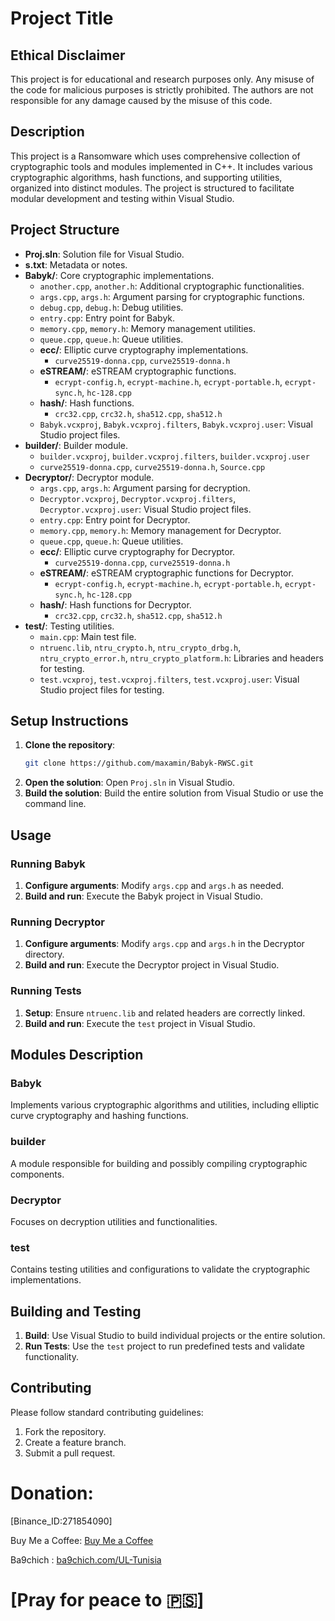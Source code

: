 
# Project Title
## Ethical Disclaimer
This project is for educational and research purposes only. Any misuse of the code for malicious purposes is strictly prohibited. The authors are not responsible for any damage caused by the misuse of this code.
## Description
This project is a Ransomware which uses comprehensive collection of cryptographic tools and modules implemented in C++. It includes various cryptographic algorithms, hash functions, and supporting utilities, organized into distinct modules. The project is structured to facilitate modular development and testing within Visual Studio.

## Project Structure
- **Proj.sln**: Solution file for Visual Studio.
- **s.txt**: Metadata or notes.
- **Babyk/**: Core cryptographic implementations.
  - `another.cpp`, `another.h`: Additional cryptographic functionalities.
  - `args.cpp`, `args.h`: Argument parsing for cryptographic functions.
  - `debug.cpp`, `debug.h`: Debug utilities.
  - `entry.cpp`: Entry point for Babyk.
  - `memory.cpp`, `memory.h`: Memory management utilities.
  - `queue.cpp`, `queue.h`: Queue utilities.
  - **ecc/**: Elliptic curve cryptography implementations.
    - `curve25519-donna.cpp`, `curve25519-donna.h`
  - **eSTREAM/**: eSTREAM cryptographic functions.
    - `ecrypt-config.h`, `ecrypt-machine.h`, `ecrypt-portable.h`, `ecrypt-sync.h`, `hc-128.cpp`
  - **hash/**: Hash functions.
    - `crc32.cpp`, `crc32.h`, `sha512.cpp`, `sha512.h`
  - `Babyk.vcxproj`, `Babyk.vcxproj.filters`, `Babyk.vcxproj.user`: Visual Studio project files.
- **builder/**: Builder module.
  - `builder.vcxproj`, `builder.vcxproj.filters`, `builder.vcxproj.user`
  - `curve25519-donna.cpp`, `curve25519-donna.h`, `Source.cpp`
- **Decryptor/**: Decryptor module.
  - `args.cpp`, `args.h`: Argument parsing for decryption.
  - `Decryptor.vcxproj`, `Decryptor.vcxproj.filters`, `Decryptor.vcxproj.user`: Visual Studio project files.
  - `entry.cpp`: Entry point for Decryptor.
  - `memory.cpp`, `memory.h`: Memory management for Decryptor.
  - `queue.cpp`, `queue.h`: Queue utilities.
  - **ecc/**: Elliptic curve cryptography for Decryptor.
    - `curve25519-donna.cpp`, `curve25519-donna.h`
  - **eSTREAM/**: eSTREAM cryptographic functions for Decryptor.
    - `ecrypt-config.h`, `ecrypt-machine.h`, `ecrypt-portable.h`, `ecrypt-sync.h`, `hc-128.cpp`
  - **hash/**: Hash functions for Decryptor.
    - `crc32.cpp`, `crc32.h`, `sha512.cpp`, `sha512.h`
- **test/**: Testing utilities.
  - `main.cpp`: Main test file.
  - `ntruenc.lib`, `ntru_crypto.h`, `ntru_crypto_drbg.h`, `ntru_crypto_error.h`, `ntru_crypto_platform.h`: Libraries and headers for testing.
  - `test.vcxproj`, `test.vcxproj.filters`, `test.vcxproj.user`: Visual Studio project files for testing.

## Setup Instructions
1. **Clone the repository**:
   ```bash
   git clone https://github.com/maxamin/Babyk-RWSC.git
   ```
2. **Open the solution**:
   Open `Proj.sln` in Visual Studio.
3. **Build the solution**:
   Build the entire solution from Visual Studio or use the command line.

## Usage
### Running Babyk
1. **Configure arguments**: Modify `args.cpp` and `args.h` as needed.
2. **Build and run**: Execute the Babyk project in Visual Studio.

### Running Decryptor
1. **Configure arguments**: Modify `args.cpp` and `args.h` in the Decryptor directory.
2. **Build and run**: Execute the Decryptor project in Visual Studio.

### Running Tests
1. **Setup**: Ensure `ntruenc.lib` and related headers are correctly linked.
2. **Build and run**: Execute the `test` project in Visual Studio.

## Modules Description
### Babyk
Implements various cryptographic algorithms and utilities, including elliptic curve cryptography and hashing functions.

### builder
A module responsible for building and possibly compiling cryptographic components.

### Decryptor
Focuses on decryption utilities and functionalities.

### test
Contains testing utilities and configurations to validate the cryptographic implementations.

## Building and Testing
1. **Build**: Use Visual Studio to build individual projects or the entire solution.
2. **Run Tests**: Use the `test` project to run predefined tests and validate functionality.

## Contributing
Please follow standard contributing guidelines:
1. Fork the repository.
2. Create a feature branch.
3. Submit a pull request.

# Donation:

[Binance_ID:271854090]

Buy Me a Coffee: [Buy Me a Coffee](https://buymeacoffee.com/maxamin)

Ba9chich : [ba9chich.com/UL-Tunisia](https://ba9chich.com/UL-Tunisia)

# [Pray for peace to 🇵🇸]
